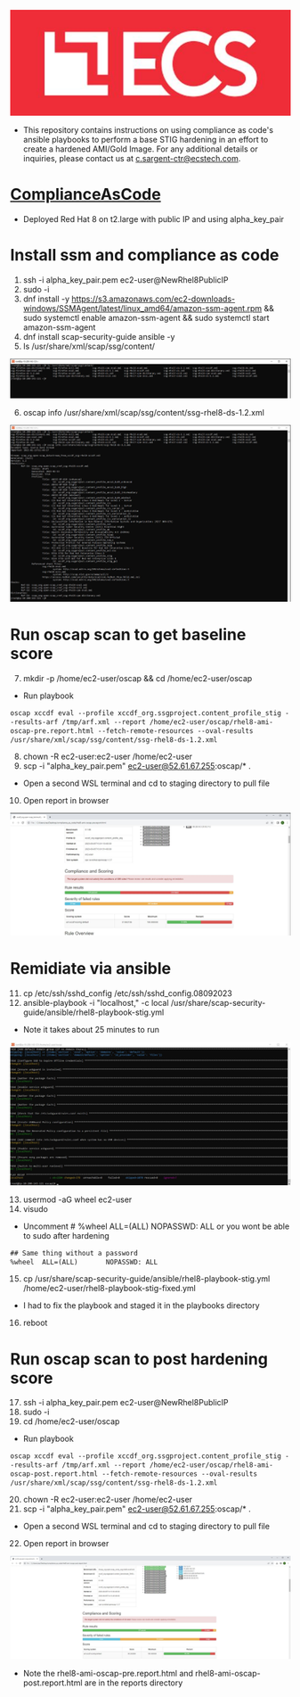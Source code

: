 ![alt text](ecs.logo.JPG)
* This repository contains instructions on using compliance as code's ansible playbooks to perform a base STIG hardening in an effort to create a hardened AMI/Gold Image. For any additional details or inquiries, please contact us at c.sargent-ctr@ecstech.com.
# [ComplianceAsCode](https://github.com/ComplianceAsCode/content)
* Deployed Red Hat 8 on t2.large with public IP and using alpha_key_pair

# Install ssm and compliance as code

1. ssh -i alpha_key_pair.pem ec2-user@NewRhel8PublicIP
2. sudo -i
3. dnf install -y https://s3.amazonaws.com/ec2-downloads-windows/SSMAgent/latest/linux_amd64/amazon-ssm-agent.rpm && sudo systemctl enable amazon-ssm-agent && sudo systemctl start amazon-ssm-agent
4. dnf install scap-security-guide ansible -y
5. ls /usr/share/xml/scap/ssg/content/

![Screenshot](resources/screen1.JPG)

6. oscap info /usr/share/xml/scap/ssg/content/ssg-rhel8-ds-1.2.xml

![Screenshot](resources/screen2.JPG)

# Run oscap scan to get baseline score
7. mkdir -p /home/ec2-user/oscap && cd /home/ec2-user/oscap
* Run playbook 
```
oscap xccdf eval --profile xccdf_org.ssgproject.content_profile_stig --results-arf /tmp/arf.xml --report /home/ec2-user/oscap/rhel8-ami-oscap-pre.report.html --fetch-remote-resources --oval-results /usr/share/xml/scap/ssg/content/ssg-rhel8-ds-1.2.xml
```
8. chown -R ec2-user:ec2-user /home/ec2-user
9. scp -i "alpha_key_pair.pem" ec2-user@52.61.67.255:oscap/* .
* Open a second WSL terminal and cd to staging directory to pull file
10. Open report in browser

![Screenshot](resources/oscap1.JPG)

# Remidiate via ansible
11. cp /etc/ssh/sshd_config /etc/ssh/sshd_config.08092023
12. ansible-playbook -i "localhost," -c local /usr/share/scap-security-guide/ansible/rhel8-playbook-stig.yml
* Note it takes about 25 minutes to run

![Screenshot](resources/ansible1.JPG)

13. usermod -aG wheel ec2-user
14. visudo
* Uncomment # %wheel  ALL=(ALL)       NOPASSWD: ALL or you wont be able to sudo after hardening
```
## Same thing without a password
%wheel  ALL=(ALL)       NOPASSWD: ALL
```
15. cp /usr/share/scap-security-guide/ansible/rhel8-playbook-stig.yml /home/ec2-user/rhel8-playbook-stig-fixed.yml
* I had to fix the playbook and staged it in the playbooks directory
16. reboot 

# Run oscap scan to post hardening score
17. ssh -i alpha_key_pair.pem ec2-user@NewRhel8PublicIP
18. sudo -i
19. cd /home/ec2-user/oscap
* Run playbook 
```
oscap xccdf eval --profile xccdf_org.ssgproject.content_profile_stig --results-arf /tmp/arf.xml --report /home/ec2-user/oscap/rhel8-ami-oscap-post.report.html --fetch-remote-resources --oval-results /usr/share/xml/scap/ssg/content/ssg-rhel8-ds-1.2.xml
```
20. chown -R ec2-user:ec2-user /home/ec2-user
21. scp -i "alpha_key_pair.pem" ec2-user@52.61.67.255:oscap/* .
* Open a second WSL terminal and cd to staging directory to pull file
22. Open report in browser

![Screenshot](resources/oscap2.JPG)

* Note the rhel8-ami-oscap-pre.report.html and rhel8-ami-oscap-post.report.html are in the reports directory
